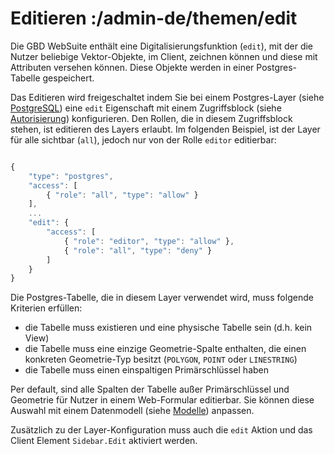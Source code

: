 # Editieren :/admin-de/themen/edit

Die GBD WebSuite enthält eine Digitalisierungsfunktion (``edit``), mit der die Nutzer beliebige Vektor-Objekte, im Client, zeichnen können und diese mit Attributen versehen können. Diese Objekte werden in einer Postgres-Tabelle gespeichert.

Das Editieren wird freigeschaltet indem Sie bei einem Postgres-Layer (siehe [PostgreSQL](/admin-de/themen/postgresql)) eine ``edit`` Eigenschaft mit einem Zugriffsblock (siehe [Autorisierung](/admin-de/themen/auth)) konfigurieren. Den Rollen, die in diesem Zugriffsblock stehen, ist editieren des Layers erlaubt. Im folgenden Beispiel, ist der Layer für alle sichtbar (``all``), jedoch nur von der Rolle ``editor`` editierbar:

```javascript

{
    "type": "postgres",
    "access": [
        { "role": "all", "type": "allow" }
    ],
    ...
    "edit": {
        "access": [
            { "role": "editor", "type": "allow" },
            { "role": "all", "type": "deny" }
        ]
    }
}
```

Die Postgres-Tabelle, die in diesem Layer verwendet wird, muss folgende Kriterien erfüllen:

- die Tabelle muss existieren und eine physische Tabelle sein (d.h. kein View)
- die Tabelle muss eine einzige Geometrie-Spalte enthalten, die einen konkreten Geometrie-Typ besitzt (``POLYGON``, ``POINT`` oder ``LINESTRING``)
- die Tabelle muss einen einspaltigen Primärschlüssel haben

Per default, sind alle Spalten der Tabelle außer Primärschlüssel und Geometrie für Nutzer in einem Web-Formular editierbar. Sie können diese Auswahl mit einem Datenmodell (siehe [Modelle](/admin-de/config/models)) anpassen.

Zusätzlich zu der Layer-Konfiguration muss auch die ``edit`` Aktion und das Client Element ``Sidebar.Edit`` aktiviert werden.
